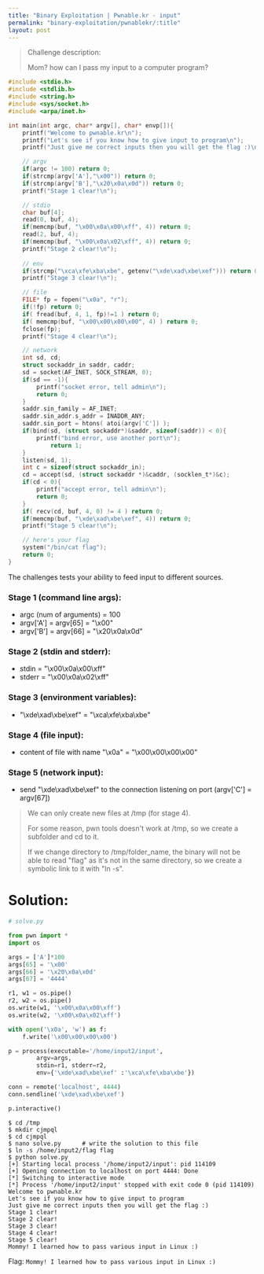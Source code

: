 ```yaml
---
title: "Binary Exploitation | Pwnable.kr - input"
permalink: "binary-exploitation/pwnablekr/:title"
layout: post
---
```


> Challenge description:
>
> Mom? how can I pass my input to a computer program?



```c
#include <stdio.h>
#include <stdlib.h>
#include <string.h>
#include <sys/socket.h>
#include <arpa/inet.h>

int main(int argc, char* argv[], char* envp[]){
	printf("Welcome to pwnable.kr\n");
	printf("Let's see if you know how to give input to program\n");
	printf("Just give me correct inputs then you will get the flag :)\n");

	// argv
	if(argc != 100) return 0;
	if(strcmp(argv['A'],"\x00")) return 0;
	if(strcmp(argv['B'],"\x20\x0a\x0d")) return 0;
	printf("Stage 1 clear!\n");	

	// stdio
	char buf[4];
	read(0, buf, 4);
	if(memcmp(buf, "\x00\x0a\x00\xff", 4)) return 0;
	read(2, buf, 4);
    if(memcmp(buf, "\x00\x0a\x02\xff", 4)) return 0;
	printf("Stage 2 clear!\n");
	
	// env
	if(strcmp("\xca\xfe\xba\xbe", getenv("\xde\xad\xbe\xef"))) return 0;
	printf("Stage 3 clear!\n");

	// file
	FILE* fp = fopen("\x0a", "r");
	if(!fp) return 0;
	if( fread(buf, 4, 1, fp)!=1 ) return 0;
	if( memcmp(buf, "\x00\x00\x00\x00", 4) ) return 0;
	fclose(fp);
	printf("Stage 4 clear!\n");	

	// network
	int sd, cd;
	struct sockaddr_in saddr, caddr;
	sd = socket(AF_INET, SOCK_STREAM, 0);
	if(sd == -1){
		printf("socket error, tell admin\n");
		return 0;
	}
	saddr.sin_family = AF_INET;
	saddr.sin_addr.s_addr = INADDR_ANY;
	saddr.sin_port = htons( atoi(argv['C']) );
	if(bind(sd, (struct sockaddr*)&saddr, sizeof(saddr)) < 0){
		printf("bind error, use another port\n");
    		return 1;
	}
	listen(sd, 1);
	int c = sizeof(struct sockaddr_in);
	cd = accept(sd, (struct sockaddr *)&caddr, (socklen_t*)&c);
	if(cd < 0){
		printf("accept error, tell admin\n");
		return 0;
	}
	if( recv(cd, buf, 4, 0) != 4 ) return 0;
	if(memcmp(buf, "\xde\xad\xbe\xef", 4)) return 0;
	printf("Stage 5 clear!\n");

	// here's your flag
	system("/bin/cat flag");	
	return 0;
}
```

The challenges tests your ability to feed input to different sources.

### Stage 1 (command line args):

- argc (num of arguments) = 100
- argv['A'] = argv[65] = "\x00"
- argv['B'] = argv[66] = "\x20\x0a\x0d"

### Stage 2 (stdin and stderr):

- stdin  = "\x00\x0a\x00\xff"
- stderr = "\x00\x0a\x02\xff"

### Stage 3 (environment variables):

- "\xde\xad\xbe\xef"  = "\xca\xfe\xba\xbe"

### Stage 4 (file input):

- content of file with name "\x0a" = "\x00\x00\x00\x00"

### Stage 5 (network input):

- send "\xde\xad\xbe\xef" to the connection listening on port (argv['C'] = argv[67])

> We can only create new files at /tmp (for stage 4).
>
> For some reason, pwn tools doesn't work at /tmp, so we create a subfolder and cd to it. 
>
> If we change directory to /tmp/folder_name, the binary will not be able to read "flag" as it's not in the same directory, so we create a symbolic link to it with "ln -s".

# Solution:

```python
# solve.py

from pwn import *
import os

args = ['A']*100
args[65] = '\x00'
args[66] = '\x20\x0a\x0d'
args[67] = '4444'

r1, w1 = os.pipe()
r2, w2 = os.pipe()
os.write(w1, '\x00\x0a\x00\xff')
os.write(w2, '\x00\x0a\x02\xff')

with open('\x0a', 'w') as f:
	f.write('\x00\x00\x00\x00')

p = process(executable='/home/input2/input', 
	    argv=args, 
	    stdin=r1, stderr=r2, 
	    env={'\xde\xad\xbe\xef' :'\xca\xfe\xba\xbe'})

conn = remote('localhost', 4444)
conn.sendline('\xde\xad\xbe\xef')

p.interactive()
```

```
$ cd /tmp
$ mkdir cjmpql
$ cd cjmpql
$ nano solve.py	     # write the solution to this file
$ ln -s /home/input2/flag flag
$ python solve.py 
[+] Starting local process '/home/input2/input': pid 114109
[+] Opening connection to localhost on port 4444: Done
[*] Switching to interactive mode
[*] Process '/home/input2/input' stopped with exit code 0 (pid 114109)
Welcome to pwnable.kr
Let's see if you know how to give input to program
Just give me correct inputs then you will get the flag :)
Stage 1 clear!
Stage 2 clear!
Stage 3 clear!
Stage 4 clear!
Stage 5 clear!
Mommy! I learned how to pass various input in Linux :)
```

Flag: `Mommy! I learned how to pass various input in Linux :)`